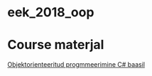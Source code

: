 # eek_2018_oop

# Course materjal

[Objektorienteeritud progmmeerimine C# baasil](http://staff.ttu.ee/~jmajak/)
